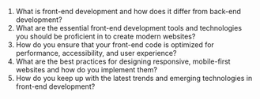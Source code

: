 

1. What is front-end development and how does it differ from back-end development?
2. What are the essential front-end development tools and technologies you should be proficient in to create modern websites?
3. How do you ensure that your front-end code is optimized for performance, accessibility, and user experience?
4. What are the best practices for designing responsive, mobile-first websites and how do you implement them?
5. How do you keep up with the latest trends and emerging technologies in front-end development?
